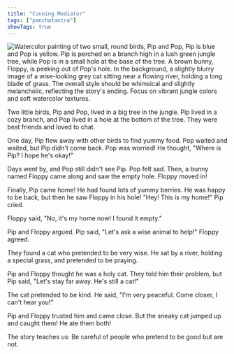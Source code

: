 ```yaml
---
title: "Cunning Mediator"
tags: ["panchatantra"]
showTags: true
---
```


![Watercolor painting of two small, round birds, Pip and Pop, Pip is blue and Pop is yellow. Pip is perched on a branch high in a lush green jungle tree, while Pop is in a small hole at the base of the tree. A brown bunny, Floppy, is peeking out of Pop's hole. In the background, a slightly blurry image of a wise-looking grey cat sitting near a flowing river, holding a long blade of grass. The overall style should be whimsical and slightly melancholic, reflecting the story's ending.  Focus on vibrant jungle colors and soft watercolor textures.](/images/image_panchatantra-cunning-mediator0.png)

Two little birds, Pip and Pop, lived in a big tree in the jungle. Pip lived in a cozy branch, and Pop lived in a hole at the bottom of the tree.  They were best friends and loved to chat.

One day, Pip flew away with other birds to find yummy food.  Pop waited and waited, but Pip didn't come back. Pop was worried!  He thought, "Where is Pip?  I hope he's okay!" 

Days went by, and Pop still didn't see Pip.  Pop felt sad.  Then, a bunny named Floppy came along and saw the empty hole.  Floppy moved in!

Finally, Pip came home! He had found lots of yummy berries.  He was happy to be back, but then he saw Floppy in his hole!  "Hey! This is my home!" Pip cried.

Floppy said, "No, it's my home now! I found it empty."

Pip and Floppy argued.  Pip said, "Let's ask a wise animal to help!" Floppy agreed.

They found a cat who pretended to be very wise. He sat by a river, holding a special grass, and pretended to be praying.

Pip and Floppy thought he was a holy cat.  They told him their problem, but Pip said, "Let's stay far away. He's still a cat!" 

The cat pretended to be kind. He said, "I'm very peaceful. Come closer, I can't hear you!"

Pip and Floppy trusted him and came close.  But the sneaky cat jumped up and caught them!  He ate them both!

The story teaches us: Be careful of people who pretend to be good but are not.
